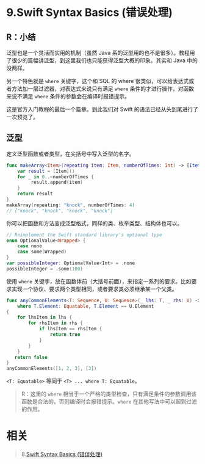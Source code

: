 # 9.Swift Syntax Basics (错误处理)

## R：小结

泛型也是一个灵活而实用的机制（虽然 Java 系的泛型用的也不是很多）。教程用了很少的篇幅讲泛型，到这里我们也只能获得泛型大概的印象。其实和 Java 中的没两样。

另一个特色就是 `where` 关键字，这个和 SQL 的 where 很类似，可以给表达式或者方法加一层过滤器，对表达式来说只有满足 `where` 条件的才进行操作，对函数来说不满足 `where` 条件的参数会在编译时报错提示。

这是官方入门教程的最后一个篇章。到此我们对 Swift 的语法已经从头到尾进行了一次预览了。

## 泛型

定义泛型函数或者类型，在尖括号中写入泛型的名字。

```swift
func makeArray<Item>(repeating item: Item, numberOfTimes: Int) -> [Item] {
    var result = [Item]()
    for _ in 0..<numberOfTimes {
         result.append(item)
    }
    return result
}
makeArray(repeating: "knock", numberOfTimes: 4)
// ["knock", "knock", "knock", "knock"]
```

你可以把函数和方法变成泛型格式，同样的类、枚举类型、结构体也可以。

```swift
// Reimplement the Swift standard library's optional type
enum OptionalValue<Wrapped> {
    case none
    case some(Wrapped)
}
var possibleInteger: OptionalValue<Int> = .none
possibleInteger = .some(100)
```

使用 `where` 关键字，放在函数体前（大括号前面），来指定一系列的要求。比如要求实现一个协议、要求两个类型相同，或者要求类必须继承某一个父类。

```swift
func anyCommonElements<T: Sequence, U: Sequence>(_ lhs: T, _ rhs: U) -> Bool
    where T.Element: Equatable, T.Element == U.Element
{
    for lhsItem in lhs {
        for rhsItem in rhs {
            if lhsItem == rhsItem {
                return true
            }
        }
    }
   return false
}
anyCommonElements([1, 2, 3], [3])
```

`<T: Equatable>` 等同于 `<T> ... where T: Equatable`。

> R：这里的 `where` 相当于一个严格的类型检查，只有满足条件的参数调用该函数是合法的，否则编译时会报错提示。`where` 在其他写法中可以起到过滤的作用。

# 相关

> 8.[Swift Syntax Basics (错误处理)](<https://github.com/zfanli/notes/blob/master/swift/8.SyntaxBasics(ErrorHandling).md>)
